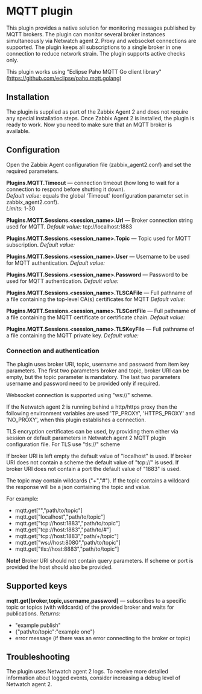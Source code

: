 # MQTT plugin
This plugin provides a native solution for monitoring messages published by MQTT brokers. 
The plugin can monitor several broker instances simultaneously via Netwatch agent 2. Proxy and websocket connections are 
supported. The plugin keeps all subscriptions to a single broker in one connection to reduce network strain. The plugin 
supports active checks only.

This plugin works using "Eclipse Paho MQTT Go client library" (https://github.com/eclipse/paho.mqtt.golang)

## Installation
The plugin is supplied as part of the Zabbix Agent 2 and does not require any special installation steps. Once 
Zabbix Agent 2 is installed, the plugin is ready to work. Now you need to make sure that an MQTT broker is available.

## Configuration
Open the Zabbix Agent configuration file (zabbix_agent2.conf) and set the required parameters.

**Plugins.MQTT.Timeout** — connection timeout (how long to wait for a connection to respond before shutting it down).  
*Default value:* equals the global 'Timeout' (configuration parameter set in zabbix_agent2.conf).  
*Limits:* 1-30

**Plugins.MQTT.Sessions.<session_name>.Url** — Broker connection string used for MQTT.
*Default value:* tcp://localhost:1883

**Plugins.MQTT.Sessions.<session_name>.Topic** — Topic used for MQTT subscription.
*Default value:*

**Plugins.MQTT.Sessions.<session_name>.User** — Username to be used for MQTT authentication.
*Default value:* 

**Plugins.MQTT.Sessions.<session_name>.Password** — Password to be used for MQTT authentication.
*Default value:*

**Plugins.MQTT.Sessions.<session_name>.TLSCAFile** — Full pathname of a file containing the top-level CA(s) certificates for MQTT
*Default value:* 

**Plugins.MQTT.Sessions.<session_name>.TLSCertFile** — Full pathname of a file containing the MQTT certificate or certificate chain.
*Default value:* 

**Plugins.MQTT.Sessions.<session_name>.TLSKeyFile** — Full pathname of a file containing the MQTT private key.
*Default value:* 

### Connection and authentication
The plugin uses broker URI, topic, username and password from item key parameters.
The first two parameters broker and topic, broker URI can be empty, but the topic parameter is mandatory.
The last two parameters username and password need to be provided only if required.

Websocket connection is supported using "ws://" scheme.

If the Netwatch agent 2 is running behind a http/https proxy then the following environment variables are used 
'TP_PROXY', 'HTTPS_PROXY' and 'NO_PROXY', when this plugin establishes a connection.

TLS encryption certificates can be used, by providing them either via session or default parameters
in Netwatch agent 2 MQTT plugin configuration file.
For TLS use "tls://" scheme

If broker URI is left empty the default value of "localhost" is used.
If broker URI does not contain a scheme the default value of "tcp://" is used.
If broker URI does not contain a port the default value of "1883" is used. 

The topic may contain wildcards ("+","#").
If the topic contains a wildcard the response will be a json containing the topic and value.

For example:
- mqtt.get["","path/to/topic"]
- mqtt.get["localhost","path/to/topic"]
- mqtt.get["tcp://host:1883","path/to/topic"]
- mqtt.get["tcp://host:1883","path/to/#"]
- mqtt.get["tcp://host:1883","path/+/topic"]
- mqtt.get["ws://host:8080","path/to/topic"]
- mqtt.get["tls://host:8883","path/to/topic"]

**Note!** Broker URI should not contain query parameters. If scheme or port is provided the host should also be provided.
  
## Supported keys

**mqtt.get[broker,topic,username,password]** — subscribes to a specific topic or topics (with wildcards) of the provided broker
and waits for publications.
*Returns:*
- "example publish"
- {"path/to/topic":"example one"}
- error message (if there was an error connecting to the broker or topic)

## Troubleshooting
The plugin uses Netwatch agent 2 logs. To receive more detailed information about logged events, consider increasing a debug level 
of Netwatch agent 2.
